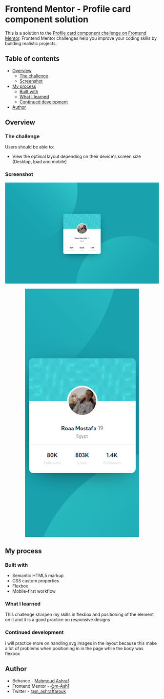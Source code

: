 # Frontend Mentor - Profile card component solution

This is a solution to the [Profile card component challenge on Frontend Mentor](https://www.frontendmentor.io/challenges/profile-card-component-cfArpWshJ). Frontend Mentor challenges help you improve your coding skills by building realistic projects. 

## Table of contents

- [Overview](#overview)
  - [The challenge](#the-challenge)
  - [Screenshot](#screenshot)
- [My process](#my-process)
  - [Built with](#built-with)
  - [What I learned](#what-i-learned)
  - [Continued development](#continued-development)
- [Author](#author)


## Overview

### The challenge

Users should be able to:

- View the optimal layout depending on their device's screen size (Desktop, Ipad and mobile)

### Screenshot

![desktop view](./screenshots/project-4.PNG)
<p align="center">
  <img src="./screenshots/project-4-mobile.PNG">
</p>

## My process

### Built with

- Semantic HTML5 markup
- CSS custom properties
- Flexbox
- Mobile-first workflow

### What I learned

This challenge sharpen my skills in flexbox and positioning of the element on it and it is a good practice on responsive designs

### Continued development

i will practice more on handling svg images in the layout because this make a lot of problems when positioning in in the page while the body was flexbox

## Author

- Behance - [Mahmoud Ashraf](https://www.behance.net/m_ashraffarouk/)
- Frontend Mentor - [@m-Ash1](https://www.frontendmentor.io/profile/m-Ash1)
- Twitter - [@m_ashraffarouk](https://www.twitter.com/m_ashraffarouk)
